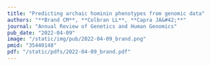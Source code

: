 ```yaml
---
title: "Predicting archaic hominin phenotypes from genomic data"
authors: "**Brand CM**, **Colbran LL**, **Capra JA&#42;**"
journal: "Annual Review of Genetics and Human Genomics"
pub_date: "2022-04-09"
image: "/static/img/pub/2022-04-09_brand.png"
pmid: "35440148"
pdf: "/static/pdfs/2022-04-09_brand.pdf"
---
```

